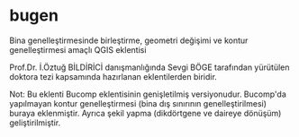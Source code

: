 # bugen
Bina genelleştirmesinde birleştirme, geometri değişimi ve kontur genelleştirmesi amaçlı QGIS eklentisi

Prof.Dr. İ.Öztuğ BİLDİRİCİ danışmanlığında Sevgi BÖGE tarafından yürütülen doktora tezi kapsamında hazırlanan eklentilerden biridir.

Not: Bu eklenti Bucomp eklentisinin genişletilmiş versiyonudur. Bucomp'da yapılmayan kontur genelleştirmesi (bina dış sınırının
genelleştirilmesi) buraya eklenmiştir. Ayrıca şekil yapma (dikdörtgene ve daireye dönüşüm) geliştirilmiştir. 
